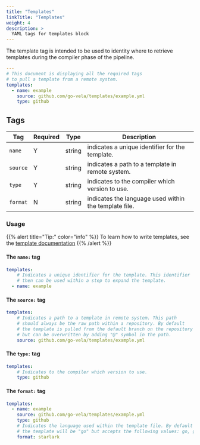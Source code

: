 ```yaml
---
title: "Templates"
linkTitle: "Templates"
weight: 4
description: >
  YAML tags for templates block
---
```


The template tag is intended to be used to identity where to retrieve templates during the compiler phase of the pipeline.

```yaml
---
# This document is displaying all the required tags
# to pull a template from a remote system.
templates:
  - name: example
    source: github.com/go-vela/templates/example.yml
    type: github    
```

## Tags

| Tag      | Required | Type   | Description                                           |
|----------|----------|--------|-------------------------------------------------------|
| `name`   | Y        | string | indicates a unique identifier for the template.       |
| `source` | Y        | string | indicates a path to a template in remote system.      |
| `type`   | Y        | string | indicates to the compiler which version to use.       |
| `format` | N        | string | indicates the language used within the template file. |

### Usage

{{% alert title="Tip:" color="info" %}}
To learn how to write templates, see the [template documentation](/docs/templates)
{{% /alert %}}

#### The `name:` tag

```yaml
templates:
    # Indicates a unique identifier for the template. This identifier
    # then can be used within a step to expand the template.
  - name: example
```

#### The `source:` tag

```yaml
templates:
    # Indicates a path to a template in remote system. This path
    # should always be the raw path within a repository. By default 
    # the template is pulled from the default branch on the repository
    # but can be overwritten by adding "@" symbol in the path.
    source: github.com/go-vela/templates/example.yml
```

#### The `type:` tag

```yaml
templates:
    # Indicates to the compiler which version to use.
    type: github
```

#### The `format:` tag

```yaml
templates:
  - name: example
    source: github.com/go-vela/templates/example.yml
    type: github
    # Indicates the language used within the template file. By default
    # the template will be "go" but accepts the following values: go, golang, starlark
    format: starlark
```
